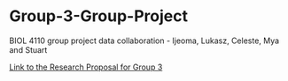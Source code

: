 # Group-3-Group-Project
BIOL 4110 group project data collaboration - Ijeoma, Lukasz, Celeste, Mya and Stuart


[Link to the Research Proposal for Group 3](https://github.com/BIOL4110/Group-3-Group-Project/blob/main/Group3-Proposal-Final.pdf)